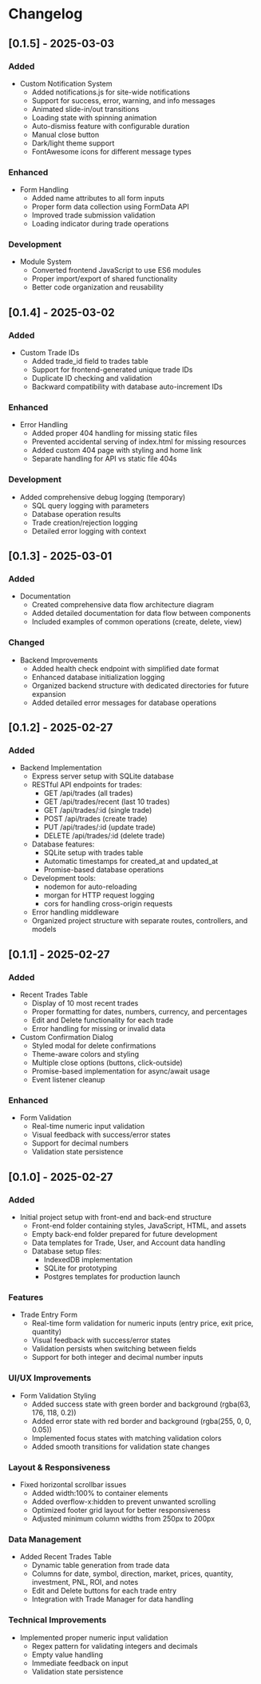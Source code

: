 # Changelog

## [0.1.5] - 2025-03-03

### Added
- Custom Notification System
  - Added notifications.js for site-wide notifications
  - Support for success, error, warning, and info messages
  - Animated slide-in/out transitions
  - Loading state with spinning animation
  - Auto-dismiss feature with configurable duration
  - Manual close button
  - Dark/light theme support
  - FontAwesome icons for different message types

### Enhanced
- Form Handling
  - Added name attributes to all form inputs
  - Proper form data collection using FormData API
  - Improved trade submission validation
  - Loading indicator during trade operations

### Development
- Module System
  - Converted frontend JavaScript to use ES6 modules
  - Proper import/export of shared functionality
  - Better code organization and reusability

## [0.1.4] - 2025-03-02

### Added
- Custom Trade IDs
  - Added trade_id field to trades table
  - Support for frontend-generated unique trade IDs
  - Duplicate ID checking and validation
  - Backward compatibility with database auto-increment IDs

### Enhanced
- Error Handling
  - Added proper 404 handling for missing static files
  - Prevented accidental serving of index.html for missing resources
  - Added custom 404 page with styling and home link
  - Separate handling for API vs static file 404s

### Development
- Added comprehensive debug logging (temporary)
  - SQL query logging with parameters
  - Database operation results
  - Trade creation/rejection logging
  - Detailed error logging with context

## [0.1.3] - 2025-03-01

### Added
- Documentation
  - Created comprehensive data flow architecture diagram
  - Added detailed documentation for data flow between components
  - Included examples of common operations (create, delete, view)

### Changed
- Backend Improvements
  - Added health check endpoint with simplified date format
  - Enhanced database initialization logging
  - Organized backend structure with dedicated directories for future expansion
  - Added detailed error messages for database operations

## [0.1.2] - 2025-02-27

### Added
- Backend Implementation
  - Express server setup with SQLite database
  - RESTful API endpoints for trades:
    - GET /api/trades (all trades)
    - GET /api/trades/recent (last 10 trades)
    - GET /api/trades/:id (single trade)
    - POST /api/trades (create trade)
    - PUT /api/trades/:id (update trade)
    - DELETE /api/trades/:id (delete trade)
  - Database features:
    - SQLite setup with trades table
    - Automatic timestamps for created_at and updated_at
    - Promise-based database operations
  - Development tools:
    - nodemon for auto-reloading
    - morgan for HTTP request logging
    - cors for handling cross-origin requests
  - Error handling middleware
  - Organized project structure with separate routes, controllers, and models

## [0.1.1] - 2025-02-27

### Added
- Recent Trades Table
  - Display of 10 most recent trades
  - Proper formatting for dates, numbers, currency, and percentages
  - Edit and Delete functionality for each trade
  - Error handling for missing or invalid data
- Custom Confirmation Dialog
  - Styled modal for delete confirmations
  - Theme-aware colors and styling
  - Multiple close options (buttons, click-outside)
  - Promise-based implementation for async/await usage
  - Event listener cleanup

### Enhanced
- Form Validation
  - Real-time numeric input validation
  - Visual feedback with success/error states
  - Support for decimal numbers
  - Validation state persistence

## [0.1.0] - 2025-02-27

### Added
- Initial project setup with front-end and back-end structure
  - Front-end folder containing styles, JavaScript, HTML, and assets
  - Empty back-end folder prepared for future development
  - Data templates for Trade, User, and Account data handling
  - Database setup files:
    - IndexedDB implementation
    - SQLite for prototyping
    - Postgres templates for production launch

### Features
- Trade Entry Form
  - Real-time form validation for numeric inputs (entry price, exit price, quantity)
  - Visual feedback with success/error states
  - Validation persists when switching between fields
  - Support for both integer and decimal number inputs

### UI/UX Improvements
- Form Validation Styling
  - Added success state with green border and background (rgba(63, 176, 118, 0.2))
  - Added error state with red border and background (rgba(255, 0, 0, 0.05))
  - Implemented focus states with matching validation colors
  - Added smooth transitions for validation state changes

### Layout & Responsiveness
- Fixed horizontal scrollbar issues
  - Added width:100% to container elements
  - Added overflow-x:hidden to prevent unwanted scrolling
  - Optimized footer grid layout for better responsiveness
  - Adjusted minimum column widths from 250px to 200px

### Data Management
- Added Recent Trades Table
  - Dynamic table generation from trade data
  - Columns for date, symbol, direction, market, prices, quantity, investment, PNL, ROI, and notes
  - Edit and Delete buttons for each trade entry
  - Integration with Trade Manager for data handling

### Technical Improvements
- Implemented proper numeric input validation
  - Regex pattern for validating integers and decimals
  - Empty value handling
  - Immediate feedback on input
  - Validation state persistence
